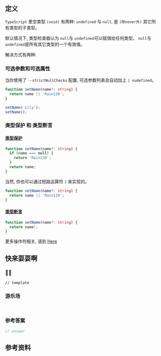 ## 定义

`TypeScript` 里空类型 `(void)` 有两种: `undefined` 与 `null`, 是 `(除never外)` 其它所有类型的子类型。

 默认情况下, 类型检查器认为 `null`与 `undefined`可以赋值给任何类型。 `null`与 `undefined`是所有其它类型的一个有效值。

解决方式有两种:

### 可选参数和可选属性

当你使用了 `--strictNullChecks` 配置, 可选参数列表会自动加上 `| nudefined`。

```ts
function setName(name?: string) {
  return name || 'Rain120';
}

setName('Lily');
setName();

```

### 类型保护 和 类型断言

#### [类型保护](../type-guard/README.md)

```ts
function setName(name?: string) {
  if (name === null) {
    return 'Rain120';
  }
  return name;
}
```

当然, 你也可以通过短路运算符 `|` 来实现的。

```ts
function setName(name?: string) {
  return name || 'Rain120';
}
```

#### [类型断言](../../type-assertion/README.md)

```ts
function setName(name?: string) {
  return name!;
}
```

更多操作符相关, 请到 [Here](../../operator/README.md)

## 快来耍耍啊

### 🌰🌰

<!-- 题目 -->

```
// template
```

### 游乐场

<br />

<Editor
  value='// enjoy yourself'
/>

### 参考答案

```ts
// answer
```

## 参考资料


